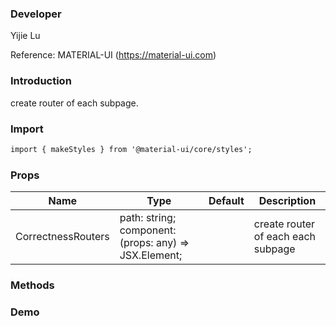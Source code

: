 
### **Developer**
Yijie Lu

Reference: MATERIAL-UI (https://material-ui.com)



###  **Introduction**
create router of each subpage.

###  **Import**

```html
import { makeStyles } from '@material-ui/core/styles';
```

###  **Props**

| Name | Type | Default | Description |
| ---- | ---- | ------- | ----------- |
|CorrectnessRouters|path: string;  component: (props: any) => JSX.Element;||create router of each each subpage|


###  **Methods**



###  **Demo**

```jsx

```